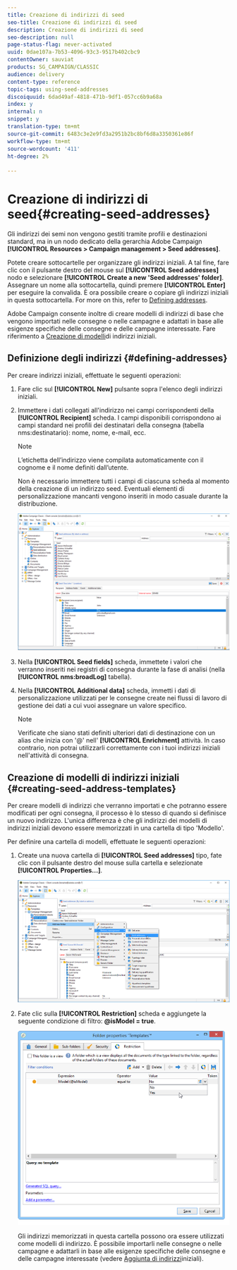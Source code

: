 ```yaml
---
title: Creazione di indirizzi di seed
seo-title: Creazione di indirizzi di seed
description: Creazione di indirizzi di seed
seo-description: null
page-status-flag: never-activated
uuid: 0dae107a-7b53-4096-93c3-9517b402cbc9
contentOwner: sauviat
products: SG_CAMPAIGN/CLASSIC
audience: delivery
content-type: reference
topic-tags: using-seed-addresses
discoiquuid: 6dad49af-4818-471b-9df1-057cc6b9a68a
index: y
internal: n
snippet: y
translation-type: tm+mt
source-git-commit: 6483c3e2e9fd3a2951b2bc8bf6d8a3350361e86f
workflow-type: tm+mt
source-wordcount: '411'
ht-degree: 2%

---
```



# Creazione di indirizzi di seed{#creating-seed-addresses}

Gli indirizzi dei semi non vengono gestiti tramite profili e destinazioni standard, ma in un nodo dedicato della gerarchia Adobe Campaign  **[!UICONTROL Resources > Campaign management > Seed addresses]**.

Potete creare sottocartelle per organizzare gli indirizzi iniziali. A tal fine, fare clic con il pulsante destro del mouse sul **[!UICONTROL Seed addresses]** nodo e selezionare **[!UICONTROL Create a new 'Seed addresses' folder]**. Assegnare un nome alla sottocartella, quindi premere **[!UICONTROL Enter]** per eseguire la convalida. È ora possibile creare o copiare gli indirizzi iniziali in questa sottocartella. For more on this, refer to [Defining addresses](#defining-addresses).

 Adobe Campaign consente inoltre di creare modelli di indirizzi di base che vengono importati nelle consegne o nelle campagne e adattati in base alle esigenze specifiche delle consegne e delle campagne interessate. Fare riferimento a [Creazione di modelli](#creating-seed-address-templates)di indirizzi iniziali.

## Definizione degli indirizzi {#defining-addresses}

Per creare indirizzi iniziali, effettuate le seguenti operazioni:

1. Fare clic sul **[!UICONTROL New]** pulsante sopra l&#39;elenco degli indirizzi iniziali.
1. Immettere i dati collegati all&#39;indirizzo nei campi corrispondenti della **[!UICONTROL Recipient]** scheda. I campi disponibili corrispondono ai campi standard nei profili dei destinatari della consegna (tabella nms:destinatario): nome, nome, e-mail, ecc.

   >[!NOTE]
   >
   >L’etichetta dell’indirizzo viene compilata automaticamente con il cognome e il nome definiti dall’utente.
   >
   >Non è necessario immettere tutti i campi di ciascuna scheda al momento della creazione di un indirizzo seed. Eventuali elementi di personalizzazione mancanti vengono inseriti in modo casuale durante la distribuzione.

   ![](assets/s_ncs_user_seedlist_new_address.png)

1. Nella **[!UICONTROL Seed fields]** scheda, immettete i valori che verranno inseriti nei registri di consegna durante la fase di analisi (nella **[!UICONTROL nms:broadLog]** tabella).

1. Nella **[!UICONTROL Additional data]** scheda, immetti i dati di personalizzazione utilizzati per le consegne create nei flussi di lavoro di gestione dei dati a cui vuoi assegnare un valore specifico.

   >[!NOTE]
   >
   >Verificate che siano stati definiti ulteriori dati di destinazione con un alias che inizia con &#39;@&#39; nell&#39; **[!UICONTROL Enrichment]** attività. In caso contrario, non potrai utilizzarli correttamente con i tuoi indirizzi iniziali nell&#39;attività di consegna.

## Creazione di modelli di indirizzi iniziali {#creating-seed-address-templates}

Per creare modelli di indirizzi che verranno importati e che potranno essere modificati per ogni consegna, il processo è lo stesso di quando si definisce un nuovo indirizzo. L&#39;unica differenza è che gli indirizzi dei modelli di indirizzi iniziali devono essere memorizzati in una cartella di tipo &#39;Modello&#39;.

Per definire una cartella di modelli, effettuate le seguenti operazioni:

1. Create una nuova cartella di **[!UICONTROL Seed addresses]** tipo, fate clic con il pulsante destro del mouse sulla cartella e selezionate **[!UICONTROL Properties...]**.

   ![](assets/s_ncs_user_seedlist_template_folder.png)

1. Fate clic sulla **[!UICONTROL Restriction]** scheda e aggiungete la seguente condizione di filtro: **@isModel = true**.

   ![](assets/s_ncs_user_seedlist_folder_is_model.png)

   Gli indirizzi memorizzati in questa cartella possono ora essere utilizzati come modelli di indirizzo. È possibile importarli nelle consegne o nelle campagne e adattarli in base alle esigenze specifiche delle consegne e delle campagne interessate (vedere [Aggiunta di indirizzi](../../delivery/using/adding-seed-addresses.md)iniziali).
